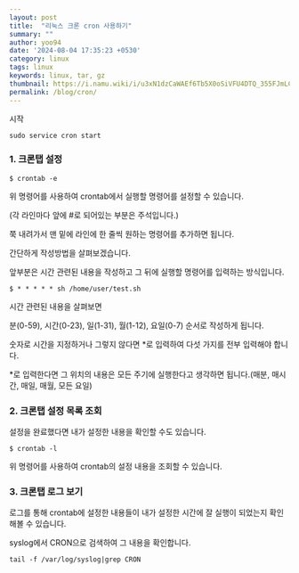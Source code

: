 ```yaml
---
layout: post
title:  "리눅스 크론 cron 사용하기"
summary: ""
author: yoo94
date: '2024-08-04 17:35:23 +0530'
category: linux
tags: linux
keywords: linux, tar, gz
thumbnail: https://i.namu.wiki/i/u3xN1dzCaWAEf6Tb5X0oSiVFU4DTQ_355FJmLCSTY7GZNyOnv60tkvcu0s0cD4Oce9vK6kylpAIEU-BYcju6Ww.webp
permalink: /blog/cron/
---
```

시작
```shell
sudo service cron start
```

### **1. 크론탭 설정** 

```shell
$ crontab -e
```

위 명령어를 사용하여 crontab에서 실행할 명령어를 설정할 수 있습니다.

(각 라인마다 앞에 #로 되어있는 부분은 주석입니다.)

쭉 내려가서 맨 밑에 라인에 한 줄씩 원하는 명령어를 추가하면 됩니다.

간단하게 작성방법을 살펴보겠습니다. 

앞부분은 시간 관련된 내용을 작성하고 그 뒤에 실행할 명령어를 입력하는 방식입니다.
```shell
$ * * * * * sh /home/user/test.sh
```

시간 관련된 내용을 살펴보면 

분(0-59), 시간(0-23), 일(1-31), 월(1-12), 요일(0-7) 순서로 작성하게 됩니다.

숫자로 시간을 지정하거나 그렇지 않다면 *로 입력하여 다섯 가지를 전부 입력해야 합니다.

*로 입력한다면 그 위치의 내용은 모든 주기에 실행한다고 생각하면 됩니다.(매분, 매시간, 매일, 매월, 모든 요일)

### **2. 크론탭 설정 목록 조회** 

설정을 완료했다면 내가 설정한 내용을 확인할 수도 있습니다.

```shell
$ crontab -l
```

위 명령어를 사용하여 crontab의 설정 내용을 조회할 수 있습니다.

### **3. 크론탭 로그 보기**

로그를 통해 crontab에 설정한 내용들이 내가 설정한 시간에 잘 실행이 되었는지 확인해볼 수 있습니다.

syslog에서 CRON으로 검색하여 그 내용을 확인합니다.

```shell
tail -f /var/log/syslog|grep CRON
```